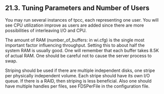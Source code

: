 <div id="tpcctuningparams4users" class="section">

<div class="titlepage">

<div>

<div>

## 21.3. Tuning Parameters and Number of Users

</div>

</div>

</div>

You may run several instances of tpcc, each representing one user. You
will see CPU utilization improve as users are added since there are more
possibilities of interleaving I/O and CPU.

The amount of RAM (number_of_buffers: in wi.cfg) is the single most
important factor influencing throughput. Setting this to about half the
system RAM is usually good. One will remember that each buffer takes
8.5K of actual RAM. One should be careful not to cause the server
process to swap.

Striping should be used if there are multiple independent disks, one
stripe per physically independent volume. Each stripe should have its
own I/O queue. If there is a RAID, then striping is less beneficial.
Also one should have multiple handles per files, see FDSPerFile in the
configuration file.

</div>
